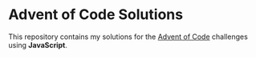 # Advent of Code Solutions

This repository contains my solutions for the [Advent of Code](https://adventofcode.com/) challenges using **JavaScript**.
